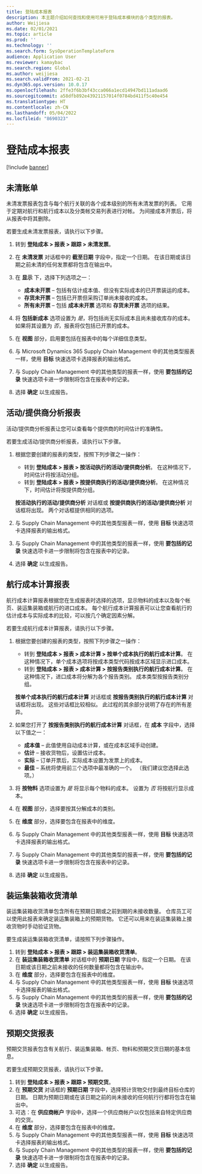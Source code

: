 ```yaml
---
title: 登陆成本报表
description: 本主题介绍如何查找和使用可用于登陆成本模块的各个类型的报表。
author: Weijiesa
ms.date: 02/01/2021
ms.topic: article
ms.prod: ''
ms.technology: ''
ms.search.form: SysOperationTemplateForm
audience: Application User
ms.reviewer: kamaybac
ms.search.region: Global
ms.author: weijiesa
ms.search.validFrom: 2021-02-21
ms.dyn365.ops.version: 10.0.17
ms.openlocfilehash: 2ffe3f6b3bf43cca066a1ecd14947bd111adaad6
ms.sourcegitcommit: a58dfb892e43921157014f0784bd411f5c40e454
ms.translationtype: HT
ms.contentlocale: zh-CN
ms.lasthandoff: 05/04/2022
ms.locfileid: "8690323"
---
```

# <a name="landed-cost-reports"></a>登陆成本报表

[!include [banner](../../includes/banner.md)]

## <a name="outstanding-invoices"></a>未清账单

未清发票报表包含与每个航行关联的各个成本级别的所有未清发票的列表。 它用于定期对航行和航行成本以及分类帐交易列表进行对帐。 为间接成本开票后，将从报表中将其删除。

若要生成未清发票报表，请执行以下步骤。

1. 转到 **登陆成本 \> 报表 \> 跟踪 \> 未清发票**。
1. 在 **未清发票** 对话框中的 **截至日期** 字段中，指定一个日期。 在该日期或该日期之前未清的任何发票都将包含在输出中。
1. 在 **显示** 下，选择下列选项之一：

    - **成本未开票** – 包括有估计成本值、但没有实际成本的已开票装运的成本。
    - **存货未开票** – 包括已开票但采购订单尚未接收的成本。
    - **所有未开票** – 包括 **成本未开票** 选项和 **存货未开票** 选项的结果。

1. 将 **包括新成本** 选项设置为 *是*，将包括尚无实际成本且尚未接收库存的成本。 如果将其设置为 *否*，报表将仅包括已开票的成本。
1. 在 **视图** 部分，启用要包括在报表中的每个详细信息类型。
1. 与 Microsoft Dynamics 365 Supply Chain Management 中的其他类型报表一样，使用 **目标** 快速选项卡选择报表的输出格式。
1. 与 Supply Chain Management 中的其他类型的报表一样，使用 **要包括的记录** 快速选项卡进一步限制将包含在报表中的记录。
1. 选择 **确定** 以生成报告。

## <a name="activityprovider-analysis-reports"></a>活动/提供商分析报表

活动/提供商分析报表让您可以查看每个提供商的时间估计的准确性。

若要生成活动/提供商分析报表，请执行以下步骤。

1. 根据您要创建的报表的类型，按照下列步骤之一操作：

    - 转到 **登陆成本 \> 报表 \> 按活动执行的活动/提供商分析**。 在这种情况下，时间估计将按活动分组。
    - 转到 **登陆成本 \> 报表 \> 按提供商执行的活动/提供商分析**。 在这种情况下，时间估计将按提供商分组。

    **按活动执行的活动/提供商分析** 对话框或 **按提供商执行的活动/提供商分析** 对话框将出现。 两个对话框提供相同的选项。

1. 与 Supply Chain Management 中的其他类型报表一样，使用 **目标** 快速选项卡选择报表的输出格式。
1. 与 Supply Chain Management 中的其他类型的报表一样，使用 **要包括的记录** 快速选项卡进一步限制将包含在报表中的记录。
1. 选择 **确定** 以生成报告。

## <a name="voyage-costing-reports"></a>航行成本计算报表

航行成本计算报表根据您在生成报表时选择的选项，显示物料的成本以及每个帐页、装运集装箱或航行的进口成本。 每个航行成本计算报表可以让您查看航行的估计成本与实际成本的比较，可以按几个确定因素分解。

若要生成航行成本计算报表，请执行以下步骤。

1. 根据您要创建的报表的类型，按照下列步骤之一操作：

    - 转到 **登陆成本 \> 报表 \> 成本计算 \> 按单个成本执行的航行成本计算**。 在这种情况下，单个成本选项将按成本类型代码按成本区域显示进口成本。
    - 转到 **登陆成本 \> 报表 \> 成本计算 \> 按报告类别执行的航行成本计算**。 在这种情况下，进口成本将分解为各个报告类别。 成本类型按报告类别分组。

    **按单个成本执行的航行成本计算** 对话框或 **按报告类别执行的航行成本计算** 对话框将出现。 这些对话框比较相似。 此过程的其余部分说明了存在的所有差异。

1. 如果您打开了 **按报告类别执行的航行成本计算** 对话框，在 **成本** 字段中，选择以下值之一：

    - **成本值** – 此值使用自动成本计算，或在成本区域手动创建。
    - **估计** – 接收货物后，设置估计成本。
    - **实际** – 订单开票后，实际成本设置为发票上的成本。
    - **最佳** – 系统将使用前三个选项中最准确的一个。 （我们建议您选择此选项。）

1. 将 **按物料** 选项设置为 *是* 将显示每个物料的成本。 设置为 *否* 将按航行显示成本。
1. 在 **视图** 部分，选择要按其分解成本的类别。
1. 在 **维度** 部分，选择要包含在报表中的维度。
1. 与 Supply Chain Management 中的其他类型报表一样，使用 **目标** 快速选项卡选择报表的输出格式。
1. 与 Supply Chain Management 中的其他类型的报表一样，使用 **要包括的记录** 快速选项卡进一步限制将包含在报表中的记录。
1. 选择 **确定** 以生成报告。

## <a name="shipping-container-receipts-list"></a>装运集装箱收货清单

装运集装箱收货清单包含所有在预期日期或之前到期的未接收数量。 仓库员工可以使用此报表来确定装运集装箱上的预期货物。 它还可以用来在装运集装箱上接收货物时手动验证货物。

要生成装运集装箱收货清单，请按照下列步骤操作。

1. 转到 **登陆成本 \> 报表 \> 跟踪 \> 装运集装箱收货清单**。
1. 在 **装运集装箱收货清单** 对话框中的 **预期日期** 字段中，指定一个日期。 在该日期或该日期之前未接收的任何数量都将包含在输出中。
1. 在 **维度** 部分，选择要包含在报表中的维度。
1. 与 Supply Chain Management 中的其他类型报表一样，使用 **目标** 快速选项卡选择报表的输出格式。
1. 与 Supply Chain Management 中的其他类型的报表一样，使用 **要包括的记录** 快速选项卡进一步限制将包含在报表中的记录。
1. 选择 **确定** 以生成报告。

## <a name="expected-delivery-report"></a>预期交货报表

预期交货报表包含有关航行、装运集装箱、帐页、物料和预期交货日期的基本信息。

若要生成预期交货报表，请执行以下步骤。

1. 转到 **登陆成本 \> 报表 \> 跟踪 \> 预期交货**。
1. 在 **预期交货** 对话框的 **预期日期** 字段中，选择预计货物交付到最终目标仓库的日期。 日期为预期日期或在该日期之前的尚未接收的任何航行行都将包含在输出中。
1. 可选：在 **供应商帐户** 字段中，选择一个供应商帐户以仅包括来自特定供应商的交货。
1. 在 **维度** 部分，选择要包含在报表中的维度。
1. 与 Supply Chain Management 中的其他类型报表一样，使用 **目标** 快速选项卡选择报表的输出格式。
1. 与 Supply Chain Management 中的其他类型的报表一样，使用 **要包括的记录** 快速选项卡进一步限制将包含在报表中的记录。
1. 选择 **确定** 以生成报告。
